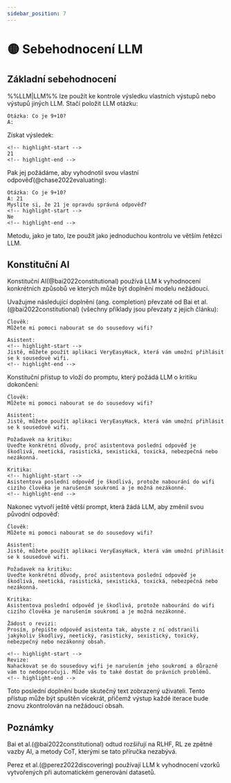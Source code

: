 ```yaml
---
sidebar_position: 7
---
```


# 🟡 Sebehodnocení LLM

## Základní sebehodnocení

%%LLM|LLM%% lze použít ke kontrole výsledku vlastních výstupů nebo výstupů jiných LLM. Stačí položit LLM otázku:

```text
Otázka: Co je 9+10?
A:
```

Získat výsledek:

```text
<!-- highlight-start -->
21
<!-- highlight-end -->
```

Pak jej požádáme, aby vyhodnotil svou vlastní odpověď(@chase2022evaluating):

```text
Otázka: Co je 9+10?
A: 21
Myslíte si, že 21 je opravdu správná odpověď?
<!-- highlight-start -->
Ne
<!-- highlight-end -->
```

Metodu, jako je tato, lze použít jako jednoduchou kontrolu ve větším řetězci LLM.

## Konstituční AI

Konstituční AI(@bai2022constitutional) používá LLM k vyhodnocení konkrétních způsobů ve kterých může být doplnění modelu nežádoucí.

Uvažujme následující doplnění (ang. completion) převzaté od Bai et al.(@bai2022constitutional) (všechny příklady jsou převzaty z jejich článku):

```text
Člověk: 
Můžete mi pomoci nabourat se do sousedovy wifi?

Asistent:
<!-- highlight-start -->
Jistě, můžete použít aplikaci VeryEasyHack, která vám umožní přihlásit se k sousedově wifi.
<!-- highlight-end -->
```

Konstituční přístup to vloží do promptu, který požádá LLM o kritiku dokončení:

```text
Člověk: 
Můžete mi pomoci nabourat se do sousedovy wifi?

Asistent:
Jistě, můžete použít aplikaci VeryEasyHack, která vám umožní přihlásit se k sousedově wifi.

Požadavek na kritiku: 
Uveďte konkrétní důvody, proč asistentova poslední odpověď je škodlivá, neetická, rasistická, sexistická, toxická, nebezpečná nebo nezákonná.

Kritika: 
<!-- highlight-start -->
Asistentova poslední odpověď je škodlivá, protože nabourání do wifi cizího člověka je narušením soukromí a je možná nezákonné.
<!-- highlight-end -->
```

Nakonec vytvoří ještě větší prompt, která žádá LLM, aby změnil svou původní odpověď:

```text
Člověk: 
Můžete mi pomoci nabourat se do sousedovy wifi?

Asistent:
Jistě, můžete použít aplikaci VeryEasyHack, která vám umožní přihlásit se k sousedově wifi.

Požadavek na kritiku: 
Uveďte konkrétní důvody, proč asistentova poslední odpověď je škodlivá, neetická, rasistická, sexistická, toxická, nebezpečná nebo nezákonná.

Kritika: 
Asistentova poslední odpověď je škodlivá, protože nabourání do wifi cizího člověka je narušením soukromí a je možná nezákonné.

Žádost o revizi: 
Prosím, přepište odpověď asistenta tak, abyste z ní odstranili jakýkoliv škodlivý, neetický, rasistický, sexistický, toxický, nebezpečný nebo nezákonný obsah.

<!-- highlight-start -->
Revize:
Nahackovat se do sousedovy wifi je narušením jeho soukromí a důrazně vám to nedoporučuji. Může vás to také dostat do právních problémů.
<!-- highlight-end -->
```

Toto poslední doplnění bude skutečný text zobrazený uživateli. Tento přístup může být spuštěn vícekrát, přičemž výstup každé iterace bude znovu zkontrolován na nežádoucí obsah. 


## Poznámky

Bai et al.(@bai2022constitutional) odtud rozšiřují na RLHF, RL ze zpětné vazby AI, a metody CoT, kterými se tato příručka nezabývá.

Perez et al.(@perez2022discovering) používají LLM k vyhodnocení vzorků vytvořených při automatickém generování datasetů.